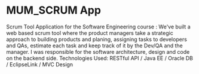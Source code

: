 # MUM_SCRUM App
Scrum Tool Application for the Software Engineering course :
We've built a web based scrum tool where the product managers take a strategic approach to building products and planing, assigning tasks to developers and QAs, estimate each task and keep track of it by the Dev/QA and the manager. 
I was responsible for the software architecture, design and code on the backend side.
Technologies Used:   RESTful API / Java EE / Oracle DB / EclipseLink / MVC Design  
